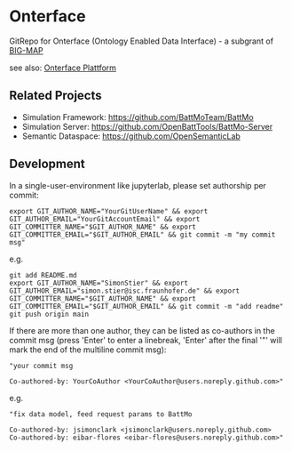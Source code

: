 # Onterface

GitRepo for Onterface (Ontology Enabled Data Interface) - a subgrant of [BIG-MAP](https://www.big-map.eu/)

see also: [Onterface Plattform](https://onterface.open-semantic-lab.org/wiki/)

## Related Projects
* Simulation Framework: https://github.com/BattMoTeam/BattMo
* Simulation Server: https://github.com/OpenBattTools/BattMo-Server
* Semantic Dataspace: https://github.com/OpenSemanticLab

## Development
In a single-user-environment like jupyterlab, please set authorship per commit:
```
export GIT_AUTHOR_NAME="YourGitUserName" && export GIT_AUTHOR_EMAIL="YourGitAccountEmail" && export GIT_COMMITTER_NAME="$GIT_AUTHOR_NAME" && export GIT_COMMITTER_EMAIL="$GIT_AUTHOR_EMAIL" && git commit -m "my commit msg"
```
e.g.
```
git add README.md
export GIT_AUTHOR_NAME="SimonStier" && export GIT_AUTHOR_EMAIL="simon.stier@isc.fraunhofer.de" && export GIT_COMMITTER_NAME="$GIT_AUTHOR_NAME" && export GIT_COMMITTER_EMAIL="$GIT_AUTHOR_EMAIL" && git commit -m "add readme"
git push origin main
```

If there are more than one author, they can be listed as co-authors in the commit msg (press 'Enter' to enter a linebreak, 'Enter' after the final '"' will mark the end of the multiline commit msg):
```
"your commit msg

Co-authored-by: YourCoAuthor <YourCoAuthor@users.noreply.github.com>"
```
e.g.
```
"fix data model, feed request params to BattMo

Co-authored-by: jsimonclark <jsimonclark@users.noreply.github.com>
Co-authored-by: eibar-flores <eibar-flores@users.noreply.github.com>"
```
